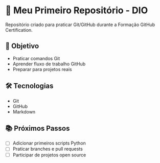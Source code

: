 # 🔧 Meu Primeiro Repositório - DIO

Repositório criado para praticar Git/GitHub durante a Formação GitHub Certification.

## 🎯 Objetivo
- Praticar comandos Git
- Aprender fluxo de trabalho GitHub  
- Preparar para projetos reais

## 🛠️ Tecnologias
- Git
- GitHub
- Markdown

## 📚 Próximos Passos
- [ ] Adicionar primeiros scripts Python
- [ ] Praticar branches e pull requests
- [ ] Participar de projetos open source  
